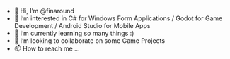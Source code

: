 - 👋 Hi, I’m @finaround
- 👀 I’m interested in C# for Windows Form Applications / Godot for Game Development / Android Studio for Mobile Apps 
- 🌱 I’m currently learning so many things :)
- 💞️ I’m looking to collaborate on some Game Projects
- 📫 How to reach me ...

<!---
finaround/finaround is a ✨ special ✨ repository because its `README.md` (this file) appears on your GitHub profile.
You can click the Preview link to take a look at your changes.
--->
